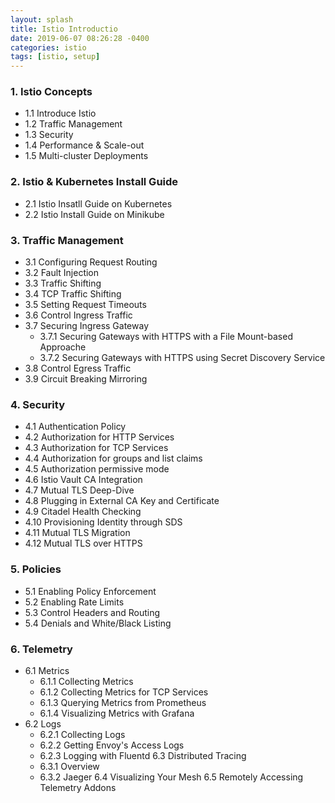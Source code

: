 ```yaml
---
layout: splash
title: Istio Introductio
date: 2019-06-07 08:26:28 -0400
categories: istio
tags: [istio, setup]
---
```


### 1. Istio Concepts
- 1.1 Introduce Istio
- 1.2 Traffic Management
- 1.3 Security
- 1.4 Performance & Scale-out
- 1.5 Multi-cluster Deployments

### 2. Istio & Kubernetes Install Guide
- 2.1 Istio Insatll Guide on Kubernetes
- 2.2 Istio Install Guide on Minikube

### 3. Traffic Management
- 3.1 Configuring Request Routing
- 3.2 Fault Injection
- 3.3 Traffic Shifting
- 3.4 TCP Traffic Shifting
- 3.5 Setting Request Timeouts
- 3.6 Control Ingress Traffic
- 3.7 Securing Ingress Gateway
  - 3.7.1 Securing Gateways with HTTPS with a File Mount-based Approache
  - 3.7.2 Securing Gateways with HTTPS using Secret Discovery Service
- 3.8 Control Egress Traffic
- 3.9 Circuit Breaking Mirroring

### 4. Security
- 4.1 Authentication Policy
- 4.2 Authorization for HTTP Services
- 4.3 Authorization for TCP Services
- 4.4 Authorization for groups and list claims
- 4.5 Authorization permissive mode
- 4.6 Istio Vault CA Integration
- 4.7 Mutual TLS Deep-Dive
- 4.8 Plugging in External CA Key and Certificate
- 4.9 Citadel Health Checking
- 4.10 Provisioning Identity through SDS
- 4.11 Mutual TLS Migration
- 4.12 Mutual TLS over HTTPS

### 5. Policies
- 5.1 Enabling Policy Enforcement
- 5.2 Enabling Rate Limits
- 5.3 Control Headers and Routing
- 5.4 Denials and White/Black Listing

### 6. Telemetry
- 6.1 Metrics
  - 6.1.1 Collecting Metrics
  - 6.1.2 Collecting Metrics for TCP Services
  - 6.1.3 Querying Metrics from Prometheus
  - 6.1.4 Visualizing Metrics with Grafana
- 6.2 Logs
  - 6.2.1 Collecting Logs
  - 6.2.2 Getting Envoy's Access Logs
  - 6.2.3 Logging with Fluentd
6.3 Distributed Tracing
  - 6.3.1 Overview
  - 6.3.2 Jaeger
6.4 Visualizing Your Mesh
6.5 Remotely Accessing Telemetry Addons

